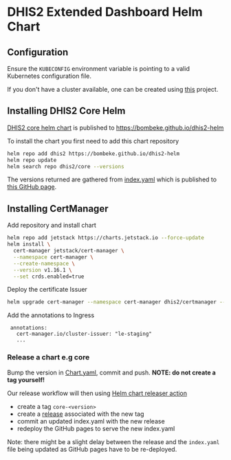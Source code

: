 # DHIS2 Extended Dashboard Helm Chart

## Configuration

Ensure the `KUBECONFIG` environment variable is pointing to a valid Kubernetes configuration file.

If you don't have a cluster available, one can be created using [this](https://github.com/bombeke/im-cluster) project.


## Installing DHIS2 Core Helm

[DHIS2 core helm chart](./charts/core) is published to
https://bombeke.github.io/dhis2-helm

To install the chart you first need to add this chart repository

```sh
helm repo add dhis2 https://bombeke.github.io/dhis2-helm
helm repo update
helm search repo dhis2/core --versions
```

The versions returned are gathered from [index.yaml](./index.yaml) which is
published to [this GitHub page](https://bombeke.github.io/dhis2-helm/index.yaml).

## Installing CertManager
Add repository and install chart
```sh
helm repo add jetstack https://charts.jetstack.io --force-update
helm install \
  cert-manager jetstack/cert-manager \
  --namespace cert-manager \
  --create-namespace \
  --version v1.16.1 \
  --set crds.enabled=true
```
Deploy the certificate Issuer
```sh
helm upgrade cert-manager --namespace cert-manager dhis2/certmanager --set enabled=true
```

Add the annotations to Ingress
```
 annotations:
   cert-manager.io/cluster-issuer: "le-staging"
   ...
```
### Release a chart e.g core

Bump the version in [Chart.yaml](./charts/core/Chart.yaml), commit and push.
**NOTE: do not create a tag yourself!**

Our release workflow will then using [Helm chart releaser action](https://github.com/helm/chart-releaser-action)

* create a tag `core-<version>`
* create a [release](https://github.com/bombeke/dhis2-helm/releases) associated with the new tag
* commit an updated index.yaml with the new release
* redeploy the GitHub pages to serve the new index.yaml

Note: there might be a slight delay between the release and the `index.yaml`
file being updated as GitHub pages have to be re-deployed.
